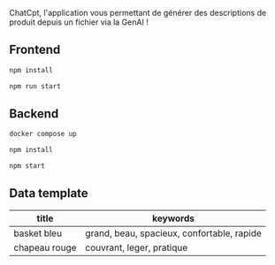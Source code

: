 

ChatCpt, l'application vous permettant de générer des descriptions de produit depuis un fichier via la GenAI !

## Frontend

```bash
npm install

npm run start
```

## Backend

```bash
docker compose up

npm install

npm start
```


## Data template


| title  | keywords |
| ------------- | ------------- |
| basket bleu  | grand, beau, spacieux, confortable, rapide |
| chapeau rouge  | couvrant, leger, pratique |
